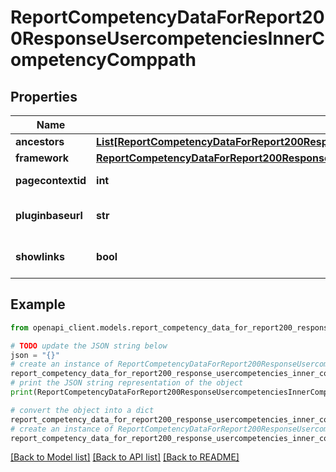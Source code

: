# ReportCompetencyDataForReport200ResponseUsercompetenciesInnerCompetencyComppath


## Properties

Name | Type | Description | Notes
------------ | ------------- | ------------- | -------------
**ancestors** | [**List[ReportCompetencyDataForReport200ResponseUsercompetenciesInnerCompetencyComppathAncestorsInner]**](ReportCompetencyDataForReport200ResponseUsercompetenciesInnerCompetencyComppathAncestorsInner.md) |  | 
**framework** | [**ReportCompetencyDataForReport200ResponseUsercompetenciesInnerCompetencyComppathFramework**](ReportCompetencyDataForReport200ResponseUsercompetenciesInnerCompetencyComppathFramework.md) |  | 
**pagecontextid** | **int** | pagecontextid | [default to null]
**pluginbaseurl** | **str** | pluginbaseurl | [default to 'null']
**showlinks** | **bool** | showlinks | [default to False]

## Example

```python
from openapi_client.models.report_competency_data_for_report200_response_usercompetencies_inner_competency_comppath import ReportCompetencyDataForReport200ResponseUsercompetenciesInnerCompetencyComppath

# TODO update the JSON string below
json = "{}"
# create an instance of ReportCompetencyDataForReport200ResponseUsercompetenciesInnerCompetencyComppath from a JSON string
report_competency_data_for_report200_response_usercompetencies_inner_competency_comppath_instance = ReportCompetencyDataForReport200ResponseUsercompetenciesInnerCompetencyComppath.from_json(json)
# print the JSON string representation of the object
print(ReportCompetencyDataForReport200ResponseUsercompetenciesInnerCompetencyComppath.to_json())

# convert the object into a dict
report_competency_data_for_report200_response_usercompetencies_inner_competency_comppath_dict = report_competency_data_for_report200_response_usercompetencies_inner_competency_comppath_instance.to_dict()
# create an instance of ReportCompetencyDataForReport200ResponseUsercompetenciesInnerCompetencyComppath from a dict
report_competency_data_for_report200_response_usercompetencies_inner_competency_comppath_from_dict = ReportCompetencyDataForReport200ResponseUsercompetenciesInnerCompetencyComppath.from_dict(report_competency_data_for_report200_response_usercompetencies_inner_competency_comppath_dict)
```
[[Back to Model list]](../README.md#documentation-for-models) [[Back to API list]](../README.md#documentation-for-api-endpoints) [[Back to README]](../README.md)


